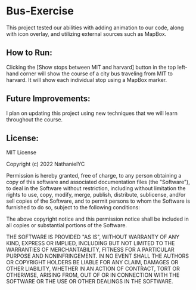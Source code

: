 # Bus-Exercise
This project tested our abilities with adding animation to our code, along with icon overlay, and utilizing external sources such as MapBox.
## How to Run:
Clicking the [Show stops between MIT and harvard] button in the top left-hand corner will show the course of a city bus traveling from MIT to harvard. It will show each individual stop using a MapBox marker.
## Future Improvements:
I plan on updating this project using new techniques that we will learn throughout the course.
## License:
MIT License

Copyright (c) 2022 NathanielYC

Permission is hereby granted, free of charge, to any person obtaining a copy
of this software and associated documentation files (the "Software"), to deal
in the Software without restriction, including without limitation the rights
to use, copy, modify, merge, publish, distribute, sublicense, and/or sell
copies of the Software, and to permit persons to whom the Software is
furnished to do so, subject to the following conditions:

The above copyright notice and this permission notice shall be included in all
copies or substantial portions of the Software.

THE SOFTWARE IS PROVIDED "AS IS", WITHOUT WARRANTY OF ANY KIND, EXPRESS OR
IMPLIED, INCLUDING BUT NOT LIMITED TO THE WARRANTIES OF MERCHANTABILITY,
FITNESS FOR A PARTICULAR PURPOSE AND NONINFRINGEMENT. IN NO EVENT SHALL THE
AUTHORS OR COPYRIGHT HOLDERS BE LIABLE FOR ANY CLAIM, DAMAGES OR OTHER
LIABILITY, WHETHER IN AN ACTION OF CONTRACT, TORT OR OTHERWISE, ARISING FROM,
OUT OF OR IN CONNECTION WITH THE SOFTWARE OR THE USE OR OTHER DEALINGS IN THE
SOFTWARE.
